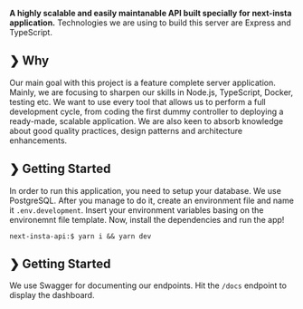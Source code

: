 <p align="left">
  <b>A highly scalable and easily maintanable API built specially for next-insta application.</b> Technologies we are using to build this server are Express and TypeScript.</br>
</p>

## ❯ Why

Our main goal with this project is a feature complete server application. Mainly, we are focusing to sharpen our skills in Node.js, TypeScript, Docker, testing etc. We want to use every tool that allows us to perform a full development cycle, from coding the first dummy controller to deploying a ready-made, scalable application. We are also keen to absorb knowledge about good quality practices, design patterns and architecture enhancements. 

## ❯ Getting Started

In order to run this application, you need to setup your database. We use PostgreSQL. After you manage to do it, create an environment file and name it `.env.development`. Insert your environment variables basing on the environemnt file template. Now, install the dependencies and run the app!

```console
next-insta-api:$ yarn i && yarn dev
```

## ❯ Getting Started
We use Swagger for documenting our endpoints. Hit the `/docs` endpoint to display the dashboard. 